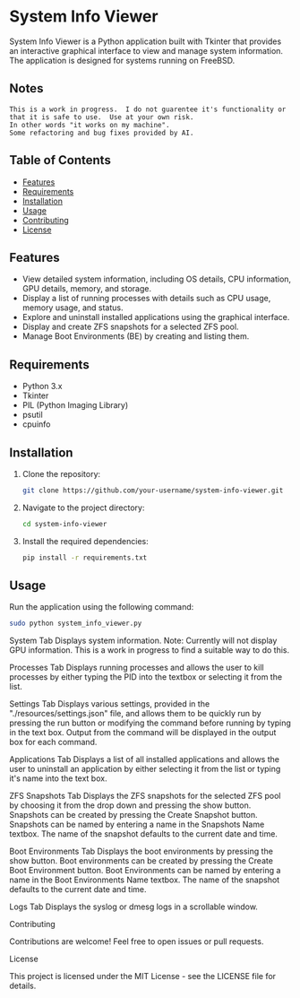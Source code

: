 # System Info Viewer

System Info Viewer is a Python application built with Tkinter that provides an interactive graphical interface to view and manage system information. The application is designed for systems running on FreeBSD.

## Notes
    This is a work in progress.  I do not guarentee it's functionality or that it is safe to use.  Use at your own risk.
    In other words "it works on my machine".
    Some refactoring and bug fixes provided by AI.

## Table of Contents

- [Features](#features)
- [Requirements](#requirements)
- [Installation](#installation)
- [Usage](#usage)
- [Contributing](#contributing)
- [License](#license)

## Features

- View detailed system information, including OS details, CPU information, GPU details, memory, and storage.
- Display a list of running processes with details such as CPU usage, memory usage, and status.
- Explore and uninstall installed applications using the graphical interface.
- Display and create ZFS snapshots for a selected ZFS pool.
- Manage Boot Environments (BE) by creating and listing them.

## Requirements

- Python 3.x
- Tkinter
- PIL (Python Imaging Library)
- psutil
- cpuinfo

## Installation

1. Clone the repository:

    ```bash
    git clone https://github.com/your-username/system-info-viewer.git
    ```

2. Navigate to the project directory:

    ```bash
    cd system-info-viewer
    ```

3. Install the required dependencies:

    ```bash
    pip install -r requirements.txt
    ```

## Usage

Run the application using the following command:

```bash
sudo python system_info_viewer.py
```

System Tab
  Displays system information.  Note: Currently will not display GPU information.  This is a work in progress to find a suitable way to do this.

Processes Tab
  Displays running processes and allows the user to kill processes by either typing the PID into the textbox or selecting it from the list.

Settings Tab
  Displays various settings, provided in the "./resources/settings.json" file, and allows them to be quickly run by pressing the run button or modifying the command before running by typing in the text box.
  Output from the command will be displayed in the output box for each command.

Applications Tab
  Displays a list of all installed applications and allows the user to uninstall an application by either selecting it from the list or typing it's name into the text box.

ZFS Snapshots Tab
  Displays the ZFS snapshots for the selected ZFS pool by choosing it from the drop down and pressing the show button.
  Snapshots can be created by pressing the Create Snapshot button.  Snapshots can be named by entering a name in the Snapshots Name textbox.  The name of the snapshot defaults to the current date and time.

Boot Environments Tab
  Displays the boot environments by pressing the show button.
  Boot environments can be created by pressing the Create Boot Environment button.  Boot Environments can be named by entering a name in the Boot Environments Name textbox.  The name of the snapshot defaults to the current date and time.

Logs Tab
  Displays the syslog or dmesg logs in a scrollable window.

Contributing

Contributions are welcome! Feel free to open issues or pull requests.

License

This project is licensed under the MIT License - see the LICENSE file for details.
